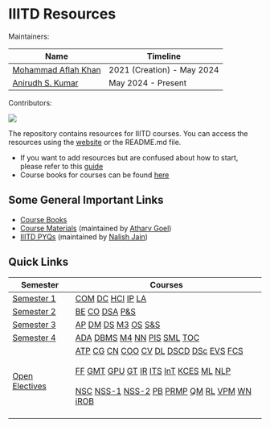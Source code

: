 # IIITD Resources

Maintainers:

| Name                              | Timeline          |
|-----------------------------------|-------------------|
| [Mohammad Aflah Khan](https://aflah02.github.io/)  | 2021 (Creation) - May 2024   |
| [Anirudh S. Kumar](https://github.com/Anirudh-S-Kumar) | May 2024 - Present |

Contributors:

<a href="https://github.com/aflah02/SemWiseResourcesIIIT/graphs/contributors">
  <img src="https://contrib.rocks/image?repo=aflah02/SemWiseResourcesIIIT" />
</a>

The repository contains resources for IIITD courses. You can access the resources using the [website](https://aflah02.github.io/SemWiseResourcesIIIT/) or the README.md file.

- If you want to add resources but are confused about how to start, please refer to this [guide](https://aflah02.github.io/SemWiseResourcesIIIT/CONTRIBUTING)
- Course books for courses can be found [here](https://drive.google.com/drive/folders/1Xhwlwbhj1HP6R9BysSoXcqScWFsnIj7B)


## Some General Important Links

- [Course Books](https://drive.google.com/drive/folders/1Xhwlwbhj1HP6R9BysSoXcqScWFsnIj7B?usp=sharing)
- [Course Materials](https://drive.google.com/drive/folders/1NQgofx-SXGDb64oLpFIliR7waYfM9qvk) (maintained by [Atharv Goel](https://github.com/Zynade))
- [IIITD PYQs](https://github.com/NalishJain/IIITD-PYQs) (maintained by [Nalish Jain](https://github.com/NalishJain))


## Quick Links

| Semester | Courses |
| --- | --- |
| [Semester 1](semester-1) | [COM](semester-1#com) [DC](semester-1#dc) [HCI](semester-1#hci) [IP](semester-1#ip) [LA](semester-1#la) |
| [Semester 2](semester-2) | [BE](semester-2#be) [CO](semester-2#co) [DSA](semester-2#dsa) [P&S](semester-2#ps) |
| [Semester 3](semester-3) | [AP](semester-3#ap) [DM](semester-3#dm) [DS](semester-3#ds) [M3](semester-3#m3) [OS](semester-3#os) [S&S](semester-3#ss) |
| [Semester 4](semester-4) | [ADA](semester-4#ada) [DBMS](semester-4#dbms) [M4](semester-4#m4) [NN](semester-4#nn) [PIS](semester-4#pis) [SML](semester-4#sml) [TOC](semester-4#toc) |
| [Open Electives](open-electives) | [ATP](open-electives#atp) [CG](open-electives#cg) [CN](open-electives#cn) [COO](open-electives#coo) [CV](open-electives#cv) [DL](open-electives#dl) [DSCD](open-electives#dscd) [DSc](open-electives#dsc) [EVS](open-electives#evs) [FCS](open-electives#fcs) <br><br>[FF](open-electives#ff) [GMT](open-electives#gmt) [GPU](open-electives#gpu) [GT](open-electives#gt) [IR](open-electives#ir) [ITS](open-electives#its) [InT](open-electives#int) [KCES](open-electives#kces) [ML](open-electives#ml) [NLP](open-electives#nlp) <br><br>[NSC](open-electives#nsc) [NSS-1](open-electives#nss-1) [NSS-2](open-electives#nss-2) [PB](open-electives#pb) [PRMP](open-electives#prmp) [QM](open-electives#qm) [RL](open-electives#rl) [VPM](open-electives#vpm) [WN](open-electives#wn) [iROB](open-electives#irob) <br><br>|
